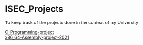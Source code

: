 # ISEC_Projects
To keep track of the projects done in the context of my University

[C-Programming-project](https://github.com/Yeshey/C-programming-project-2021)  
[x86_64-Assembly-project-2021](https://github.com/Yeshey/x86_64-Assembly-project-2021)
